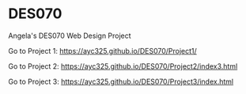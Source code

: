 # DES070
Angela's DES070 Web Design Project

Go to Project 1: https://ayc325.github.io/DES070/Project1/

Go to Project 2: https://ayc325.github.io/DES070/Project2/index3.html

Go to Project 3: https://ayc325.github.io/DES070/Project3/index.html
